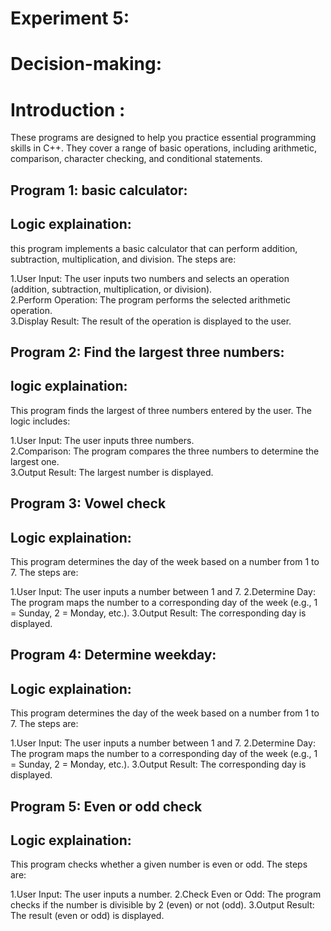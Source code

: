 # Experiment 5:
# Decision-making:  
# Introduction : 
These programs are designed to help you practice essential programming skills in C++. They cover a range of basic operations, including arithmetic, comparison, character checking, and conditional statements.  
## Program 1: basic calculator:
## Logic explaination:  
this program implements a basic calculator that can perform addition, subtraction, multiplication, and division. The steps are:  

1.User Input: The user inputs two numbers and selects an operation (addition, subtraction, multiplication, or division).    
2.Perform Operation: The program performs the selected arithmetic operation.    
3.Display Result: The result of the operation is displayed to the user.   
## Program 2: Find the largest three numbers:  
## logic explaination:
This program finds the largest of three numbers entered by the user. The logic includes:  

1.User Input: The user inputs three numbers.  
2.Comparison: The program compares the three numbers to determine the largest one.  
3.Output Result: The largest number is displayed. 
## Program 3: Vowel check
## Logic explaination:
This program determines the day of the week based on a number from 1 to 7. The steps are:

1.User Input: The user inputs a number between 1 and 7.
2.Determine Day: The program maps the number to a corresponding day of the week (e.g., 1 = Sunday, 2 = Monday, etc.).
3.Output Result: The corresponding day is displayed.

## Program 4: Determine weekday:
## Logic explaination:  
This program determines the day of the week based on a number from 1 to 7. The steps are:

1.User Input: The user inputs a number between 1 and 7.
2.Determine Day: The program maps the number to a corresponding day of the week (e.g., 1 = Sunday, 2 = Monday, etc.).
3.Output Result: The corresponding day is displayed.

## Program 5: Even or odd check
## Logic explaination:
This program checks whether a given number is even or odd. The steps are:

1.User Input: The user inputs a number.
2.Check Even or Odd: The program checks if the number is divisible by 2 (even) or not (odd).
3.Output Result: The result (even or odd) is displayed.





